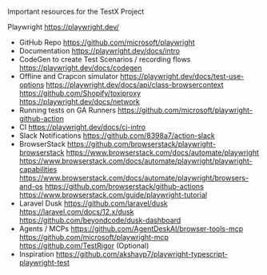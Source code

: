 Important resources for the TestX Project

Playwright 
https://playwright.dev/
- GitHub Repo
https://github.com/microsoft/playwright
- Documentation
https://playwright.dev/docs/intro
- CodeGen to create Test Scenarios / recording flows
https://playwright.dev/docs/codegen
- Offline and Crapcon simulator
https://playwright.dev/docs/test-use-options
https://playwright.dev/docs/api/class-browsercontext
https://github.com/Shopify/toxiproxy
https://playwright.dev/docs/network
- Running tests on GA Runners
https://github.com/microsoft/playwright-github-action
- CI 
https://playwright.dev/docs/ci-intro
- Slack Notifications
https://github.com/8398a7/action-slack
- BrowserStack
https://github.com/browserstack/playwright-browserstack
https://www.browserstack.com/docs/automate/playwright
https://www.browserstack.com/docs/automate/playwright/playwright-capabilities
https://www.browserstack.com/docs/automate/playwright/browsers-and-os
https://github.com/browserstack/github-actions
https://www.browserstack.com/guide/playwright-tutorial
- Laravel Dusk
https://github.com/laravel/dusk
https://laravel.com/docs/12.x/dusk
https://github.com/beyondcode/dusk-dashboard
- Agents / MCPs
https://github.com/AgentDeskAI/browser-tools-mcp
https://github.com/microsoft/playwright-mcp
https://github.com/TestRigor (Optional)
- Inspiration
https://github.com/akshayp7/playwright-typescript-playwright-test
